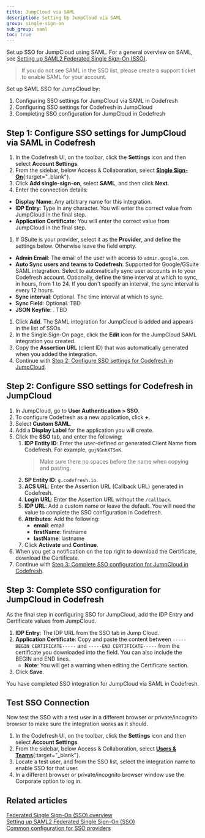 ```yaml
---
title: JumpCloud via SAML
description: Setting Up JumpCloud via SAML
group: single-sign-on
sub_group: saml
toc: true
---
```


Set up SSO for JumpCloud using SAML.
For a general overview on SAML, see [Setting up SAML2 Federated Single Sign-On (SSO)]({site.baseurl}}/docs/administration/single-sign-on/saml-setup).

>If you do not see SAML in the SSO list, please create a support ticket to enable SAML for your account.

Set up SAML SSO for JumpCloud by:
1. Configuring SSO settings for JumpCloud via SAML in Codefresh
1. Configuring SSO settings for Codefresh in JumpCloud
1. Completing SSO configuration for JumpCloud in Codefresh

## Step 1: Configure SSO settings for JumpCloud via SAML in Codefresh

1. In the Codefresh UI, on the toolbar, click the **Settings** icon and then select **Account Settings**.
1. From the sidebar, below Access & Collaboration, select [**Single Sign-On**](https://g.codefresh.io/2.0/account-settings/single-sign-on){:target="\_blank"}.   
1. Click **Add single-sign-on**, select **SAML**, and then click **Next**.
1. Enter the connection details: 
  * **Display Name**: Any arbitrary name for this integration.
  * **IDP Entry**: Type in any character. You will enter the correct value from JumpCloud in the final step.
  * **Application Certificate**: You will enter the correct value from JumpCloud in the final step.
1. If GSuite is your provider, select it as the **Provider**, and define the settings below. Otherwise leave the field empty.  
  * **Admin Email**: The email of the user with access to `admin.google.com`.
  * **Auto Sync users and teams to Codefresh**: Supported for Google/GSuite SAML integration. Select to automatically sync user accounts in to your Codefresh account. Optionally, define the time interval at which to sync, in hours, from 1 to 24. If you don't specify an interval, the sync interval is every 12 hours.
  * **Sync interval**: Optional. The time interval at which to sync.
  * **Sync Field**: Optional. TBD
  * **JSON Keyfile**: . TBD
1. Click **Add**.
  The SAML integration for JumpCloud is added and appears in the list of SSOs. 
1. In the Single Sign-On page, click the **Edit** icon for the JumpCloud SAML integration you created.
1. Copy the **Assertion URL** (client ID) that was automatically generated when you added the integration. 
1. Continue with [Step 2: Configure SSO settings for Codefresh in JumpCloud](#step-2-configure-sso-settings-for-codefresh-in-onelogin).

## Step 2: Configure SSO settings for Codefresh in JumpCloud


1. In JumpCloud, go to **User Authentication > SSO**.
1. To configure Codefresh as a new application, click **+**.
1. Select **Custom SAML**.
1. Add a **Display Label** for the application you will create.
1. Click the **SSO** tab, and enter the following:
    1. **IDP Entity ID**: Enter the user-defined or generated Client Name from Codefresh. For example, `gujNGnhXTSmK`.
        > Make sure there no spaces before the name when copying and pasting.
    1. **SP Entity ID**: `g.codefresh.io`.
    1. **ACS URL**: Enter the Assertion URL (Callback URL) generated in Codefresh.
    1. **Login URL**: Enter the Assertion URL without the `/callback`.
    1. **IDP URL**: Add a custom name or leave the default. You will need the value to complete the SSO configuration in Codefresh.
    1. **Attributes**: Add the following:
        - **email**: email
        - **firstName**: firstname
        - **lastName**: lastname
    1. Click **Activate** and **Continue**.
1. When you get a notification on the top right to download the Certificate, download the Certificate.
1. Continue with [Step 3: Complete SSO configuration for JumpCloud in Codefresh](#step-3-complete-sso-configuration-for-jumpcloud-in-codefresh).

## Step 3: Complete SSO configuration for JumpCloud in Codefresh
As the final step in configuring SSO for JumpCloud, add the IDP Entry and Certificate values from JumpCloud.
 
1. **IDP Entry**: The IDP URL from the SSO tab in Jump Cloud.
1. **Application Certificate**: Copy and paste the content between `-----BEGIN CERTIFICATE-----` and `-----END CERTIFICATE-----` from the certificate you downloaded into the field. You can also include the BEGIN and END lines. 
    - **Note**: You will get a warning when editing the Certificate section.
1. Click **Save**.

You have completed SSO integration for JumpCloud via SAML in Codefresh.

## Test SSO Connection

Now test the SSO with a test user in a different browser or private/incognito browser to make sure the integration works as it should.

1. In the Codefresh UI, on the toolbar, click the **Settings** icon and then select **Account Settings**.
1. From the sidebar, below Access & Collaboration, select [**Users & Teams**](https://g.codefresh.io/2.0/account-settings/single-sign-on){:target="\_blank"}.   
1. Locate a test user, and from the SSO list, select the integration name to enable SSO for that user.
1. In a different browser or private/incognito browser window use the Corporate option to log in.

## Related articles
[Federated Single Sign-On (SSO) overview]({{site.baseurl}}/docs/administration/single-sign-on/)  
[Setting up SAML2 Federated Single Sign-On (SSO)]({{site.baseurl}}/docs/administration/single-sign-on/saml-setup)  
[Common configuration for SSO providers]({{site.baseurl}}/docs/administration/single-sign-on/team-sync)  